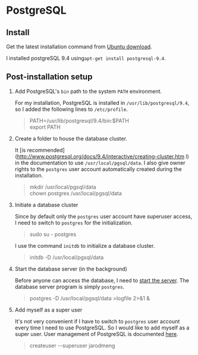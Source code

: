 # PostgreSQL

## Install

Get the latest installation command from [Ubuntu
download](http://www.postgresql.org/download/linux/ubuntu/).

I installed postgreSQL 9.4 using`apt-get install postgresql-9.4`.

## Post-installation setup

1. Add PostgreSQL's `bin` path to the system `PATH` environment.

   For my installation, PostgreSQL is installed in `/usr/lib/postgresql/9.4`, so
I added the following lines to `/etc/profile`.

     > PATH=/usr/lib/postgresql/9.4/bin:$PATH  
     > export PATH

2. Create a folder to house the database cluster.

   It [is
recommended](http://www.postgresql.org/docs/9.4/interactive/creating-cluster.htm
l) in the documentation to use `/usr/local/pgsql/data`. I also give owner rights
to the `postgres` user account automatically created during the installation.

     > mkdir /usr/local/pgsql/data  
     > chown postgres /usr/local/pgsql/data

3. Initiate a database cluster

   Since by default only the `postgres` user account have superuser access, I
need to switch to `postgres` for the initialization.

   > sudo su - postgres

   I use the command `initdb` to initialize a database cluster.

   > initdb -D /usr/local/pgsql/data

4. Start the database server (in the background)

   Before anyone can access the database, I need to [start the
server](http://www.postgresql.org/docs/9.4/interactive/server-start.html). The
database server program is simply `postgres`.

   > postgres -D /usr/local/pgsql/data >logfile 2>&1 &

5. Add myself as a super user

   It's not very convenient if I have to switch to `postgres` user
account every time I need to use PostgreSQL. So I would like to add
myself as a super user. User management of PostgreSQL is documented
[here](http://www.postgresql.org/docs/9.4/static/user-manag.html).

   > createuser --superuser jarodmeng
